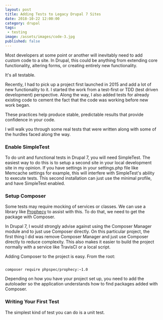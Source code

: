 ```yaml
---
layout: post
title: Adding Tests to Legacy Drupal 7 Sites
date: 2018-10-22 12:00:00
category: drupal
tags:
 - testing
image: /assets/images/code-3.jpg
published: false
---
```


Most developers at some point or another will inevitably need to add custom code to a site. In Drupal, this could be anything from extending core functionality, altering forms, or creating entirely new functionality.

It's all testable.

Recently, I had to pick up a project first launched in 2015 and add a lot of new functionality to it. I started the work from a test-first or TDD (test driven development) perspective. Along the way, I also added tests for already existing code to cement the fact that the code was working before new work began.

These practices help produce stable, predictable results that provide confidence in your code.

I will walk you through some real tests that were written along with some of the hurdles faced along the way.

### Enable SimpleTest

To do unit and functional tests in Drupal 7, you will need SimpleTest. The easiest way to do this is to setup a second site in your local development site in my opinion. If you have settings in your settings.php file like Memcache settings for example, this will interfere with SimpleTest's ability to execute tests. This second installation can just use the minimal profile, and have SimpleTest enabled.

### Setup Composer

Some tests may require mocking of services or classes. We can use a library like <a href="https://github.com/phpspec/prophecy">Prophecy</a> to assist with this. To do that, we need to get the package with Composer.

In Drupal 7, I would strongly advise against using the Composer Manager module and to just use Composer directly. On this particular project, the first thing I did was remove Composer Manager and just use Composer directly to reduce complexity. This also makes it easier to build the project normally with a service like TravisCI or a local script.

Adding Composer to the project is easy. From the root:

<pre class="language-bash"><code class="language-bash">
composer require phpspec/prophecy:~1.0
</code></pre>

Depending on how you have your project set up, you need to add the autoloader so the application understands how to find packages added with Composer.

### Writing Your First Test

The simplest kind of test you can do is a unit test.
